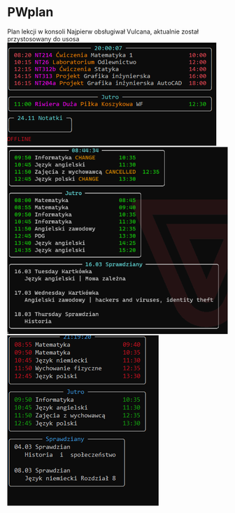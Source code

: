# PWplan
Plan lekcji w konsoli
Najpierw obsługiwał Vulcana, aktualnie został przystosowany do usosa
![](PW.png)  
![](tech1.png) 
![](tech2.png) 
